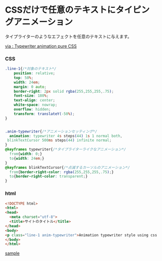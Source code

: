 # CSSだけで任意のテキストにタイピングアニメーション
タイプライターのようなエフェクトを任意のテキストに与えます。  

[via : Typewriter animation pure CSS](https://codepen.io/thiagoteles/pen/ogoxLw "Typewriter animation pure CSS")

### CSS

~~~CSS
.line-1{/*対象のテキスト*/
    position: relative;
    top: 50%;  
    width: 24em;
    margin: 0 auto;
    border-right: 2px solid rgba(255,255,255,.75);
    font-size: 180%;
    text-align: center;
    white-space: nowrap;
    overflow: hidden;
    transform: translateY(-50%);    
}


.anim-typewriter{/*アニメーションセッティング*/
  animation: typewriter 4s steps(44) 1s 1 normal both,
 blinkTextCursor 500ms steps(44) infinite normal;
}
@keyframes typewriter{/*タイプライターライクなアニメーション*/
  from{width: 0;}
  to{width: 24em;}
}
@keyframes blinkTextCursor{/*点滅するカーソルのアニメーション*/
  from{border-right-color: rgba(255,255,255,.75);}
  to{border-right-color: transparent;}
}
~~~

### html
~~~html
<!DOCTYPE html>
<html>
<head>
  <meta charset="utf-8">
  <title>サイトのタイトル</title>
</head>
<body>
<p class="line-1 anim-typewriter">Animation typewriter style using css steps()</p>
</body>
</html>
~~~

[sample](https://nak-244.github.io/tips_typing-animation_css/ "サンプル")
